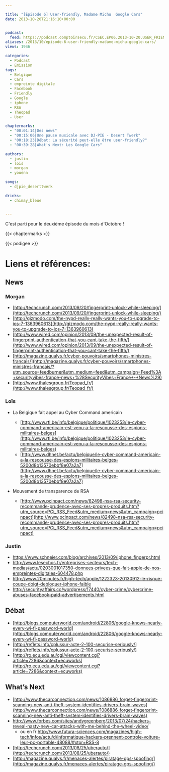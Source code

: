 ```yaml
---

title: "[Épisode 6] User-friendly, Madame Michu  Google Cars"
date: 2013-10-20T21:16:10+00:00


podcast:
  feed: https://podcast.comptoirsecu.fr/CSEC.EP06.2013-10-20.USER_FRIENDLY.mp3
aliases: /2013/10/episode-6-user-friendly-madame-michu-google-cars/
views: 1946

categories:
  - Podcast
  - Emission
tags:
  - Belgique
  - Cars
  - empreinte digitale
  - Facebook
  - Friendly
  - Google
  - iphone
  - RSA
  - Theopad
  - User

chaptermarks:
  - "00:01:14|Des news"
  - "00:15:06|Une pause musicale avec DJ-PIE - Desert Twerk"
  - "00:18:23|Débat: La sécurité peut-elle être user-friendly?"
  - "00:39:28|What's Next: Les Google Cars"

authors:
  - justin
  - lois
  - morgan
  - youenn

songs:
  - djpie_deserttwerk

drinks:
  - chimay_bleue


---
```

C'est parti pour le deuxième épisode du mois d'Octobre !

{{< chaptermarks >}}


{{< podigee >}}


# Liens et références:

## News
### Morgan

- [http://techcrunch.com/2013/09/20/fingerprint-unlock-while-sleeping/](http://techcrunch.com/2013/09/20/fingerprint-unlock-while-sleeping/)
- [http://gizmodo.com/the-nypd-really-really-wants-you-to-upgrade-to-ios-7-1363960613](http://gizmodo.com/the-nypd-really-really-wants-you-to-upgrade-to-ios-7-1363960613)
- [http://www.wired.com/opinion/2013/09/the-unexpected-result-of-fingerprint-authentication-that-you-cant-take-the-fifth/](http://www.wired.com/opinion/2013/09/the-unexpected-result-of-fingerprint-authentication-that-you-cant-take-the-fifth/)
- [http://magazine.qualys.fr/cyber-pouvoirs/smartphones-ministres-francais/](http://magazine.qualys.fr/cyber-pouvoirs/smartphones-ministres-francais/?utm_source=feedburner&utm_medium=feed&utm_campaign=Feed%3A+securityvibes-france-news+%28SecurityVibes+France+-+News%29)
- [http://www.thalesgroup.fr/Teopad_fr/](http://www.thalesgroup.fr/Teopad_fr/)

### Loïs

- La Belgique fait appel au Cyber Command americain

  - [http://www.rtl.be/info/belgique/politique/1023253/le-cyber-command-americain-est-venu-a-la-rescousse-des-espions-militaires-belges](http://www.rtl.be/info/belgique/politique/1023253/le-cyber-command-americain-est-venu-a-la-rescousse-des-espions-militaires-belges)
  - [http://www.dhnet.be/actu/belgique/le-cyber-command-americain-a-la-rescousse-des-espions-militaires-belges-5200d8b13570ebbf8e07a2a7](http://www.dhnet.be/actu/belgique/le-cyber-command-americain-a-la-rescousse-des-espions-militaires-belges-5200d8b13570ebbf8e07a2a7)

- Mouvement de transparence de RSA

  - [http://www.pcinpact.com/news/82498-nsa-rsa-security-recommande-prudence-avec-ses-propres-produits.htm?utm_source=PCi_RSS_Feed&utm_medium=news&utm_campaign=pcinpact](http://www.pcinpact.com/news/82498-nsa-rsa-security-recommande-prudence-avec-ses-propres-produits.htm?utm_source=PCi_RSS_Feed&utm_medium=news&utm_campaign=pcinpact)

### Justin

- <https://www.schneier.com/blog/archives/2013/09/iphone_fingerpr.html>
- <http://www.lesechos.fr/entreprises-secteurs/tech-medias/actu/0203001017350-donnees-privees-que-fait-apple-de-nos-empreintes-digitales-604478.php>
- <http://www.20minutes.fr/high-tech/apple/1222323-20130912-le-risque-coupe-doigt-debloquer-iphone-faible>
- <http://securityaffairs.co/wordpress/17440/cyber-crime/cybercrime-abuses-facebook-paid-advertisements.html>

## Débat

- [http://blogs.computerworld.com/android/22806/google-knows-nearly-every-wi-fi-password-world](http://blogs.computerworld.com/android/22806/google-knows-nearly-every-wi-fi-password-world)
- [http://reflets.info/cplussur-acte-2-100-securise-seriously/](http://reflets.info/cplussur-acte-2-100-securise-seriously/)
- [http://ro.ecu.edu.au/cgi/viewcontent.cgi?article=7286&context=ecuworks](http://ro.ecu.edu.au/cgi/viewcontent.cgi?article=7286&context=ecuworks)

## What’s Next

- [http://www.thecarconnection.com/news/1086886_forget-fingerprint-scanning-new-anti-theft-system-identifies-drivers-brain-waves](http://www.thecarconnection.com/news/1086886_forget-fingerprint-scanning-new-anti-theft-system-identifies-drivers-brain-waves)
- <http://www.forbes.com/sites/andygreenberg/2013/07/24/hackers-reveal-nasty-new-car-attacks-with-me-behind-the-wheel-video/>
  - ou en fr <http://www.futura-sciences.com/magazines/high-tech/infos/actu/d/informatique-hackers-prennent-controle-voiture-leur-pc-portable-48088/#xtor=RSS-8>
- [http://techcrunch.com/2013/08/25/uberauto/](http://techcrunch.com/2013/08/25/uberauto/)
- [http://magazine.qualys.fr/menaces-alertes/piratage-gps-spoofing/](http://magazine.qualys.fr/menaces-alertes/piratage-gps-spoofing/)
